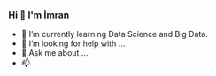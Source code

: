 ### Hi 👋 I'm İmran 

- 🌱 I’m currently learning Data Science and Big Data.
- 🤔 I’m looking for help with ...
- 💬 Ask me about ...
- 📫 
